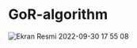 # GoR-algorithm
![Ekran Resmi 2022-09-30 17 55 08](https://user-images.githubusercontent.com/74954488/193297863-1ee236c7-9939-4294-b6f9-fe2d1c2b9a8c.png)
